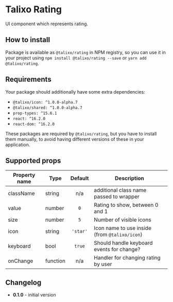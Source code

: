 # Talixo Rating

UI component which represents rating.

## How to install

Package is available as `@talixo/rating` in NPM registry, so you can use it in your project
using `npm install @talixo/rating --save` or `yarn add @talixo/rating`.

## Requirements

Your package should additionally have some extra dependencies:

- `@talixo/icon: ^1.0.0-alpha.7`
- `@talixo/shared: ^1.0.0-alpha.7`
- `prop-types: ^15.6.1`
- `react: ^16.2.0`
- `react-dom: ^16.2.0`

These packages are required by `@talixo/rating`, but you have to install them manually,
to avoid having different versions of these in your application.

## Supported props

Property name | Type      | Default  | Description
--------------|-----------|:--------:|--------------------------------
className     | string    | n/a      | additional class name passed to wrapper
value         | number    | `0`      | Rating to show, between 0 and 1
size          | number    | `5`      | Number of visible icons
icon          | string    | `'star'` | Icon name to use inside (from `@talixo/icon`)
keyboard      | bool      | `true`   | Should handle keyboard events for change?
onChange      | function  | n/a      | Handler for changing rating by user

## Changelog

- **0.1.0** - initial version
